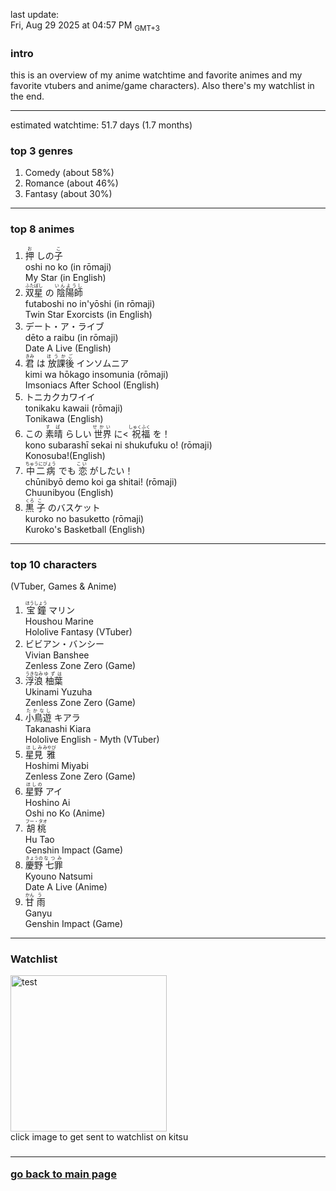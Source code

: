 last update: <br/> Fri, Aug 29 2025 at 04:57 PM <sub>GMT+3<ruby>

<h3> intro </h3>
this is an overview of my anime watchtime and favorite animes and my favorite vtubers and anime/game characters). Also there's my watchlist in the end.
<hr/>

estimated watchtime: 51.7 days (1.7 months)
<h3> top 3 genres </h3>
  <ol>
    <li>Comedy (about 58%)</li>
    <li>Romance (about 46%)</li>
    <li>Fantasy (about 30%)</li>
  </ol>
<hr/>

<h3>top 8 animes</h3>
<ol>
  <li>
    <ruby>
      <rb>押</rb><rt>お</rt>
      <rb>しの</rb><rt> </rt>
      <rb>子</rb><rt>こ</rt>
    </ruby><br/>
    oshi no ko (in rōmaji)<br/>
    My Star (in English)
  </li>
  <li>
    <ruby>
      <rb>双星</rb><rt>ふたぼし</rt>
      <rb>の</rb><rt>　</rt>
      <rb>陰陽師</rb><rt>いんようし</rt>
    </ruby><br/>
    futaboshi no in'yōshi (in rōmaji)<br/>
    Twin Star Exorcists (in English)
  </li>
  <li>
    デート・ア・ライブ <br/>
    dēto a raibu (in rōmaji)<br/>
    Date A Live (English)
  </li>
  <li>
    <ruby>
      <rb>君</rb><rt>きみ</rt>
      <rb>は</rb><rt></rt>
      <rb>放課後</rb><rt>ほうかご</rt>
      <rb>インソムニア</rb><rt></rt>
    </ruby><br/>
    kimi wa hōkago insomunia (rōmaji)<br/>
    Imsoniacs After School (English)
  </li>
  <li>
    トニカクカワイイ　<br/>
    tonikaku kawaii (rōmaji)<br/>
    Tonikawa (English)
  </li>
  <li>
<ruby>
<rb>この</rb><rt>　</rt>
<rb>素晴</rb></rb><rt>すば</rt>
<rb>らしい</rb><rt>　</rt>
<rb>世界</rb></rb><rt>せかい</rt>
<rb>に</rb><<rt>　</rt>
<rb>祝福</rb><rt>しゅくふく</rt>
<rb>を！</rb><rt>　</rt>
</ruby><br/>
kono subarashī sekai ni shukufuku o! (rōmaji) <br/>
Konosuba!(English)
</li>
<li>
    <ruby>
      <rb>中二病</rb><rt>ちゅうにびょう</rt>
      <rb>でも</rb><rt>　</rt>
      <rb>恋</rb><rt>こい</rt>
      <rb>がしたい！</rb><rt>　</rt>
    </ruby><br/>
    chūnibyō demo koi ga shitai! (rōmaji)<br/>
    Chuunibyou (English)
  </li>
  <li>
    <ruby>
      <rb>黒</rb><rt>くろ</rt>
      <rb>子</rb><rt>こ</rt>
      <rb>のバスケット</rb><rt>　</rt>
    </ruby><br/>
    kuroko no basuketto (rōmaji)<br/>
    Kuroko's Basketball (English)
  </li>
</ol>
<hr/>

<h3>top 10 characters</h3>
(VTuber, Games & Anime)<br/>

<ol>
  <li>
    <ruby>
      <rb>宝鐘</rb><rt>ほうしょう</rt>
      <rb>マリン</rb>
    </ruby><br/>
    Houshou Marine <br/>
    Hololive Fantasy (VTuber)
  </li>
  <li>
    ビビアン・バンシー <br/>
    Vivian Banshee <br/>
    Zenless Zone Zero (Game)
  </li>
  <li>
    <ruby>
      <rb>浮浪</rb><rt>うきなみ</rt>
      <rb>柚葉</rb><rt>ゆずは</rt>
    </ruby><br/>
    Ukinami Yuzuha <br/>
    Zenless Zone Zero (Game)
  </li>
  <li>
    <ruby>
      <rb>小鳥遊</rb><rt>たかなし</rt>
      <rb>キアラ</rb>
    </ruby><br/>
    Takanashi Kiara <br/>
    Hololive English - Myth (VTuber)
  </li>
  <li>
    <ruby>
      <rb>星見</rb><rt>ほしみ</rt>
      <rb>雅</rb><rt>みやび</rb>
    </ruby><br/>
    Hoshimi Miyabi <br/>
    Zenless Zone Zero (Game)
  </li>
  <li>
    <ruby>
      <rb>星野</rb><rt>ほしの</rt>
      <rb>アイ</rb><rt>　</rt>
    </ruby><br/>
    Hoshino Ai <br/>
    Oshi no Ko (Anime)
  <li>
    <ruby>
      <rb>胡桃</rb><rt>フー・タオ</rt>
    </ruby><br/>
    Hu Tao <br/>
    Genshin Impact (Game)
  </li>
  <li>
    <ruby>
      <rb>慶野</rb><rt>きょうの</rt>
      <rb>七罪</rb><rt>なつみ</rt>
    </ruby><br/>
    Kyouno Natsumi <br/>
    Date A Live (Anime)
  </li>
  <li>
    <ruby>
      <rb>甘</rb><rt>かん</rt>
      <rb>雨</rb><rt>う</rt>
    </ruby><br/>
    Ganyu <br/>
    Genshin Impact (Game)
  </li>
</ol>
<hr/>

<h3> Watchlist </h3>
  <div class="container">
    <a href="https://kitsu.io/users/nekomata_mottsii/library">
      <img src="https://c.tenor.com/geGFxXPcbfkAAAAS/chuunibyou-smug.gif" width="250" height="250" alt="test" class="image">
      <div class="overlay">
    </a>
  </div>
 click image to get sent to watchlist on kitsu
  <h3/><hr/>

  <a href="https://github.com/nekomata_mottsii">go back to main page</a>
